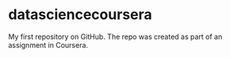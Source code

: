 # datasciencecoursera
My first repository on GitHub. The repo was created as part of an assignment in Coursera.
